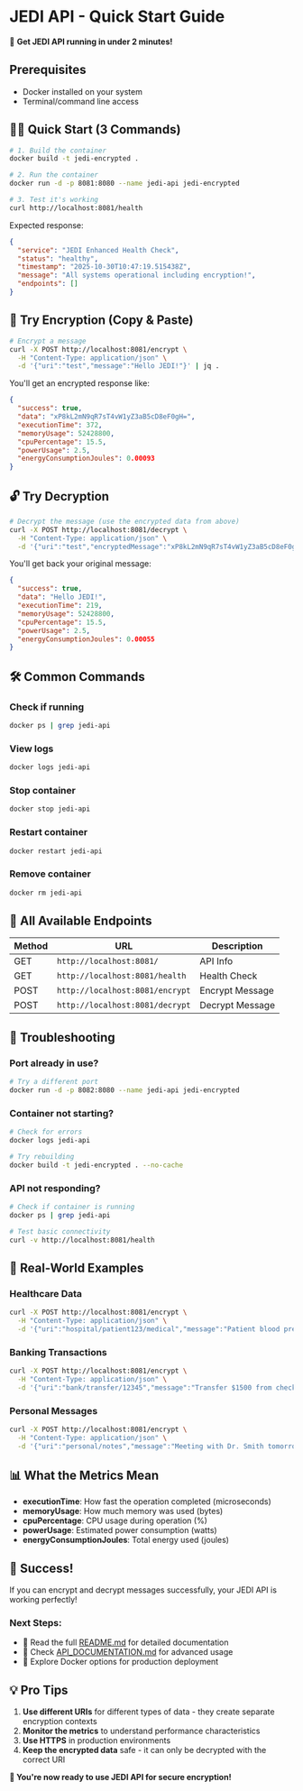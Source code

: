 # JEDI API - Quick Start Guide

🚀 **Get JEDI API running in under 2 minutes!**

## Prerequisites
- Docker installed on your system
- Terminal/command line access

## 🏃‍♂️ Quick Start (3 Commands)

```bash
# 1. Build the container
docker build -t jedi-encrypted .

# 2. Run the container
docker run -d -p 8081:8080 --name jedi-api jedi-encrypted

# 3. Test it's working
curl http://localhost:8081/health
```

Expected response:
```json
{
  "service": "JEDI Enhanced Health Check",
  "status": "healthy",
  "timestamp": "2025-10-30T10:47:19.515438Z",
  "message": "All systems operational including encryption!",
  "endpoints": []
}
```

## 🔐 Try Encryption (Copy & Paste)

```bash
# Encrypt a message
curl -X POST http://localhost:8081/encrypt \
  -H "Content-Type: application/json" \
  -d '{"uri":"test","message":"Hello JEDI!"}' | jq .
```

You'll get an encrypted response like:
```json
{
  "success": true,
  "data": "xP8kL2mN9qR7sT4vW1yZ3aB5cD8eF0gH=",
  "executionTime": 372,
  "memoryUsage": 52428800,
  "cpuPercentage": 15.5,
  "powerUsage": 2.5,
  "energyConsumptionJoules": 0.00093
}
```

## 🔓 Try Decryption

```bash
# Decrypt the message (use the encrypted data from above)
curl -X POST http://localhost:8081/decrypt \
  -H "Content-Type: application/json" \
  -d '{"uri":"test","encryptedMessage":"xP8kL2mN9qR7sT4vW1yZ3aB5cD8eF0gH="}' | jq .
```

You'll get back your original message:
```json
{
  "success": true,
  "data": "Hello JEDI!",
  "executionTime": 219,
  "memoryUsage": 52428800,
  "cpuPercentage": 15.5,
  "powerUsage": 2.5,
  "energyConsumptionJoules": 0.00055
}
```

## 🛠️ Common Commands

### Check if running
```bash
docker ps | grep jedi-api
```

### View logs
```bash
docker logs jedi-api
```

### Stop container
```bash
docker stop jedi-api
```

### Restart container
```bash
docker restart jedi-api
```

### Remove container
```bash
docker rm jedi-api
```

## 📡 All Available Endpoints

| Method | URL | Description |
|--------|-----|-------------|
| GET | `http://localhost:8081/` | API Info |
| GET | `http://localhost:8081/health` | Health Check |
| POST | `http://localhost:8081/encrypt` | Encrypt Message |
| POST | `http://localhost:8081/decrypt` | Decrypt Message |

## 🚨 Troubleshooting

### Port already in use?
```bash
# Try a different port
docker run -d -p 8082:8080 --name jedi-api jedi-encrypted
```

### Container not starting?
```bash
# Check for errors
docker logs jedi-api

# Try rebuilding
docker build -t jedi-encrypted . --no-cache
```

### API not responding?
```bash
# Check if container is running
docker ps | grep jedi-api

# Test basic connectivity
curl -v http://localhost:8081/health
```

## 🎯 Real-World Examples

### Healthcare Data
```bash
curl -X POST http://localhost:8081/encrypt \
  -H "Content-Type: application/json" \
  -d '{"uri":"hospital/patient123/medical","message":"Patient blood pressure: 120/80, heart rate: 72"}'
```

### Banking Transactions
```bash
curl -X POST http://localhost:8081/encrypt \
  -H "Content-Type: application/json" \
  -d '{"uri":"bank/transfer/12345","message":"Transfer $1500 from checking to savings account"}'
```

### Personal Messages
```bash
curl -X POST http://localhost:8081/encrypt \
  -H "Content-Type: application/json" \
  -d '{"uri":"personal/notes","message":"Meeting with Dr. Smith tomorrow at 3 PM"}'
```

## 📊 What the Metrics Mean

- **executionTime**: How fast the operation completed (microseconds)
- **memoryUsage**: How much memory was used (bytes)
- **cpuPercentage**: CPU usage during operation (%)
- **powerUsage**: Estimated power consumption (watts)
- **energyConsumptionJoules**: Total energy used (joules)

## 🎉 Success!

If you can encrypt and decrypt messages successfully, your JEDI API is working perfectly!

### Next Steps:
- 📖 Read the full [README.md](README.md) for detailed documentation
- 🔧 Check [API_DOCUMENTATION.md](API_DOCUMENTATION.md) for advanced usage
- 🐳 Explore Docker options for production deployment

## 💡 Pro Tips

1. **Use different URIs** for different types of data - they create separate encryption contexts
2. **Monitor the metrics** to understand performance characteristics
3. **Use HTTPS** in production environments
4. **Keep the encrypted data** safe - it can only be decrypted with the correct URI

**🎊 You're now ready to use JEDI API for secure encryption!**
